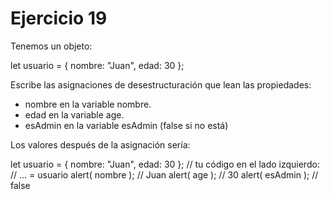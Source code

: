 <h1>Ejercicio 19</h1>
<p>Tenemos un objeto:</p>
    let usuario = {
      nombre: "Juan",
      edad: 30
    };
<p>Escribe las asignaciones de desestructuración que lean las propiedades:</p>
<ul>
    <li>nombre en la variable nombre.</li>
    <li>edad en la variable age.</li>
    <li>esAdmin en la variable esAdmin (false si no está)</li>
</ul>
<p>Los valores después de la asignación sería:</p>
    let usuario = { nombre: "Juan", edad: 30 };
    // tu código en el lado izquierdo:
    // ... = usuario
    alert( nombre ); // Juan
    alert( age ); // 30
    alert( esAdmin ); // false
